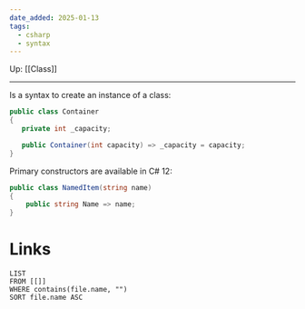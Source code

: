 ```yaml
---
date_added: 2025-01-13
tags:
  - csharp
  - syntax
---
```

Up: [[Class]]
___
 Is a syntax to create an instance of a class:
 
 ```csharp
 public class Container
{
    private int _capacity;

    public Container(int capacity) => _capacity = capacity;
}
 ```

Primary constructors are available in C# 12:
```cs
public class NamedItem(string name)
{
    public string Name => name;
}
```
# Links
```dataview
LIST
FROM [[]]
WHERE contains(file.name, "")
SORT file.name ASC
```
